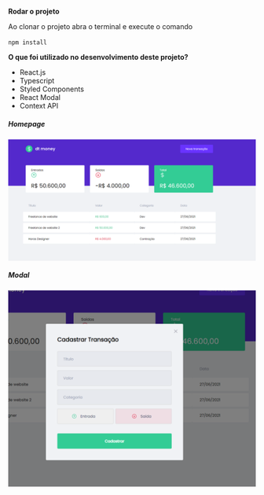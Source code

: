 
**Rodar o projeto**

Ao clonar o projeto abra o terminal e execute o comando

`npm install`

**O que foi utilizado no desenvolvimento deste projeto?**

- React.js
- Typescript
- Styled Components
- React Modal
- Context API
 

##### Homepage

<img align="center"  src="src/assets/dt-money-1.PNG" />

##### Modal
<img align="center" src="src/assets/dt-money-2.PNG" />
